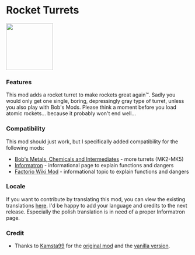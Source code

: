 # Rocket Turrets
<img src=https://raw.githubusercontent.com/Wyrrrd/Rocket_Turrets/master/thumbnail.png width="128" height="128">

### Features
This mod adds a rocket turret to make rockets great again™. Sadly you would only get one single, boring, depressingly gray type of turret, unless you also play with Bob's Mods. Please think a moment before you load atomic rockets... because it probably won't end well...

### Compatibility
This mod should just work, but I specifically added compatibility for the following mods:

+ [Bob's Metals, Chemicals and Intermediates](https://mods.factorio.com/mod/bobplates) - more turrets (MK2-MK5)
+ [Informatron](https://mods.factorio.com/mod/informatron) - informational page to explain functions and dangers
+ [Factorio Wiki Mod](https://mods.factorio.com/mod/wiki) - informational topic to explain functions and dangers

### Locale
If you want to contribute by translating this mod, you can view the existing translations [here](https://github.com/Wyrrrd/Rocket_Turrets/tree/master/locale). I'd be happy to add your language and credits to the next release. Especially the polish translation is in need of a proper Informatron page.

### Credit
- Thanks to [Kamsta99](https://mods.factorio.com/user/kamsta99) for the [original mod](https://mods.factorio.com/mod/RocketTurrets) and the [vanilla version](https://mods.factorio.com/mod/RocketTurretsNonBob).